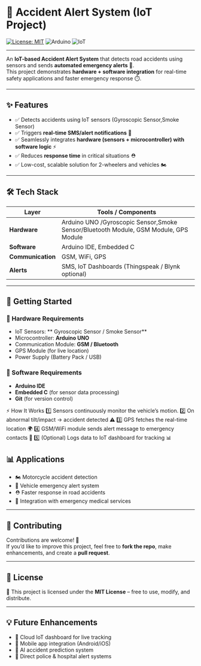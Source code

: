 # 🚦 Accident Alert System (IoT Project)


[![License: MIT](https://img.shields.io/badge/License-MIT-green?style=for-the-badge)](LICENSE)
![Arduino](https://img.shields.io/badge/Arduino-IDE-blue?style=for-the-badge&logo=arduino)
![IoT](https://img.shields.io/badge/IoT-Project-orange?style=for-the-badge&logo=internet-of-things)

---

An **IoT-based Accident Alert System** that detects road accidents using sensors and sends **automated emergency alerts** 📡.  
This project demonstrates **hardware + software integration** for real-time safety applications and faster emergency response ⏱️.

---

## ✨ Features
- ✅ Detects accidents using IoT sensors (Gyroscopic Sensor,Smoke Sensor)  
- ✅ Triggers **real-time SMS/alert notifications** 📲  
- ✅ Seamlessly integrates **hardware (sensors + microcontroller) with software logic** ⚡  
- ✅ Reduces **response time** in critical situations ⛑️  
- ✅ Low-cost, scalable solution for 2-wheelers and vehicles 🏍️  

---

## 🛠️ Tech Stack
| Layer        | Tools / Components |
|--------------|--------------------|
| **Hardware** | Arduino UNO /Gyroscopic Sensor,Smoke Sensor/Bluetooth Module, GSM Module, GPS Module |
| **Software** | Arduino IDE, Embedded C |
| **Communication** | GSM, WiFi, GPS |
| **Alerts** | SMS, IoT Dashboards (Thingspeak / Blynk optional) |

---

## 🚀 Getting Started

### 🔹 Hardware Requirements
- IoT Sensors: ** Gyroscopic Sensor / Smoke Sensor**  
- Microcontroller: **Arduino UNO**  
- Communication Module: **GSM / Bluetooth**  
- GPS Module (for live location)  
- Power Supply (Battery Pack / USB)  

### 🔹 Software Requirements
- **Arduino IDE**  
- **Embedded C** (for sensor data processing)  
- **Git** (for version control)  

⚡ How It Works
1️⃣ Sensors continuously monitor the vehicle’s motion.
2️⃣ On abnormal tilt/impact → accident detected ⚠️
3️⃣ GPS fetches the real-time location 🌍
4️⃣ GSM/WiFi module sends alert message to emergency contacts 📩
5️⃣ (Optional) Logs data to IoT dashboard for tracking 📊

## 📊 Applications
- 🏍️ Motorcycle accident detection  
- 🚗 Vehicle emergency alert system  
- ⛑️ Faster response in road accidents  
- 🏥 Integration with emergency medical services  

---

## 🤝 Contributing
Contributions are welcome! 🎉  
If you’d like to improve this project, feel free to **fork the repo**, make enhancements, and create a **pull request**.  

---

## 📜 License
📌 This project is licensed under the **MIT License** – free to use, modify, and distribute.  

---

## 💡 Future Enhancements
- 📡 Cloud IoT dashboard for live tracking  
- 📱 Mobile app integration (Android/iOS)  
- 🤖 AI accident prediction system  
- 🚓 Direct police & hospital alert systems  

